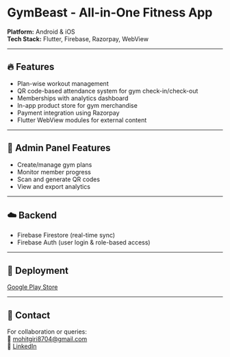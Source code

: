 # GymBeast - All-in-One Fitness App

**Platform:** Android & iOS  
**Tech Stack:** Flutter, Firebase, Razorpay, WebView

---

## 🔥 Features
- Plan-wise workout management
- QR code-based attendance system for gym check-in/check-out
- Memberships with analytics dashboard
- In-app product store for gym merchandise
- Payment integration using Razorpay
- Flutter WebView modules for external content

---


## 🔐 Admin Panel Features
- Create/manage gym plans
- Monitor member progress
- Scan and generate QR codes
- View and export analytics

---

## ☁️ Backend
- Firebase Firestore (real-time sync)
- Firebase Auth (user login & role-based access)

---

## 🚀 Deployment
[Google Play Store](https://play.google.com/store/apps/details?id=com.gymbeast.gym_app&pcampaignid=web_share)

---

## 📩 Contact
For collaboration or queries:  
📧 mohitgiri8704@gmail.com  
🔗 [LinkedIn](https://www.linkedin.com/in/mohit-giri-474244226/)
